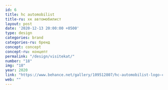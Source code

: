 ```yaml
---
id: 6
title: hc automobilist
title-ru: хк автомобилист
layout: post
date: '2020-12-13 20:00:00 +0500'
type: design
categories: brand
categories-ru: бренд
concept: concept
concept-ru: концепт
permalink: "/design/visitekat/"
number: "18"
img: "18"
year: 2020
link: "https://www.behance.net/gallery/109512807/hc-automobilist-logo-concept"
web: ""
---
```

